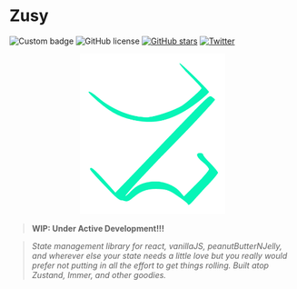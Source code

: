 # Zusy


![Custom badge](https://img.shields.io/endpoint?color=07f5b7&label=%20ZUSY%20&style=for-the-badge&url=https%3A%2F%2Fzusy-shield-yeif9t286ue5.runkit.sh%2F)
![GitHub license](https://img.shields.io/github/license/DaneTheory/Zusy?color=ffffff&style=for-the-badge)
[![GitHub stars](https://img.shields.io/github/stars/DaneTheory/Zusy?color=fcde8a&logoColor=ffffff&style=for-the-badge)](https://github.com/DaneTheory/Zusy/stargazers)
[![Twitter](https://img.shields.io/twitter/url?label=Show%20Some%20Love&url=https%3A%2F%2Ftwitter.com%2FGod_Dane)](https://twitter.com/intent/tweet?text=Wow:&url=https%3A%2F%2Fgithub.com%2FDaneTheory%2FZusy)

<p align="center">
  <img src="https://github.com/DaneTheory/Zusy/blob/main/assets/images/OPTI/logo-1.png" width="256" title="Zusy Logo">
</p>

> **WIP: Under Active Development!!!**

> _State management library for react, vanillaJS, peanutButterNJelly, and wherever else your state needs a little love but you really would prefer not putting in all the effort to get things rolling. Built atop Zustand, Immer, and other goodies._
